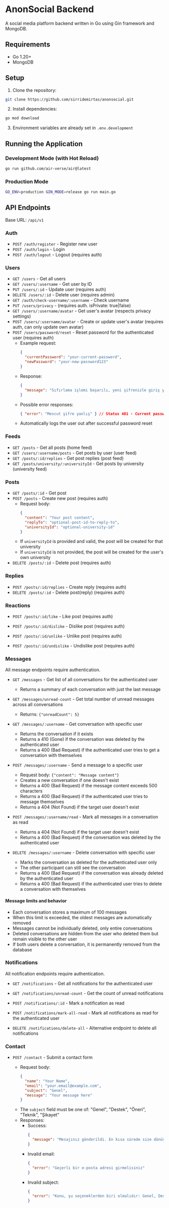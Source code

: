 # AnonSocial Backend

A social media platform backend written in Go using Gin framework and MongoDB.

## Requirements

- Go 1.20+
- MongoDB

## Setup

1. Clone the repository:

```bash
git clone https://github.com/sirridemirtas/anonsocial.git
```

2. Install dependencies:

```bash
go mod download
```

3. Environment variables are already set in `.env.development`

## Running the Application

### Development Mode (with Hot Reload)

```bash
go run github.com/air-verse/air@latest
```

### Production Mode

```bash
GO_ENV=production GIN_MODE=release go run main.go
```

## API Endpoints

Base URL: `/api/v1`

### Auth

- `POST /auth/register` - Register new user
- `POST /auth/login` - Login
- `POST /auth/logout` - Logout (requires auth)

### Users

- `GET /users` - Get all users
- `GET /users/:username` - Get user by ID
- `PUT /users/:id` - Update user (requires auth)
- `DELETE /users/:id` - Delete user (requires admin)
- `GET /auth/check-username/:username` - Check username
- `PUT /users/privacy` - (requires auth. isPrivate: true|false)
- `GET /users/:username/avatar` - Get user's avatar (respects privacy settings)
- `POST /users/:username/avatar` - Create or update user's avatar (requires auth, can only update own avatar)
- `POST /users/password/reset` - Reset password for the authenticated user (requires auth)
  - Example request:
    ```json
    {
      "currentPassword": "your-current-password",
      "newPassword": "your-new-password123"
    }
    ```
  - Response:
    ```json
    {
      "message": "Sıfırlama işlemi başarılı, yeni şifrenizle giriş yapabilirsiniz"
    }
    ```
  - Possible error responses:
    ```json
    { "error": "Mevcut şifre yanlış" } // Status 401 - Current password is incorrect
    ```
  - Automatically logs the user out after successful password reset

### Feeds

- `GET /posts` - Get all posts (home feed)
- `GET /users/:username/posts` - Get posts by user (user feed)
- `GET /posts/:id/replies` - Get post replies (post feed)
- `GET /posts/university/:universityId` - Get posts by university (university feed)

### Posts

- `GET /posts/:id` - Get post
- `POST /posts` - Create new post (requires auth)
  - Request body:
    ```json
    {
      "content": "Your post content",
      "replyTo": "optional-post-id-to-reply-to",
      "universityId": "optional-university-id"
    }
    ```
  - If `universityId` is provided and valid, the post will be created for that university
  - If `universityId` is not provided, the post will be created for the user's own university
- `DELETE /posts/:id` - Delete post (requires auth)

### Replies

- `POST /posts/:id/replies` - Create reply (requires auth)
- `DELETE /posts/:id` - Delete post(reply) (requires auth)

### Reactions

- `POST /posts/:id/like` - Like post (requires auth)
- `POST /posts/:id/dislike` - Dislike post (requires auth)

- `POST /posts/:id/unlike` - Unlike post (requires auth)
- `POST /posts/:id/undislike` - Undislike post (requires auth)

### Messages

All message endpoints require authentication.

- `GET /messages` - Get list of all conversations for the authenticated user

  - Returns a summary of each conversation with just the last message

- `GET /messages/unread-count` - Get total number of unread messages across all conversations

  - Returns: `{"unreadCount": 5}`

- `GET /messages/:username` - Get conversation with specific user

  - Returns the conversation if it exists
  - Returns a 410 (Gone) if the conversation was deleted by the authenticated user
  - Returns a 400 (Bad Request) if the authenticated user tries to get a conversation with themselves

- `POST /messages/:username` - Send a message to a specific user

  - Request body: `{"content": "Message content"}`
  - Creates a new conversation if one doesn't exist
  - Returns a 400 (Bad Request) if the message content exceeds 500 characters
  - Returns a 400 (Bad Request) if the authenticated user tries to message themselves
  - Returns a 404 (Not Found) if the target user doesn't exist

- `POST /messages/:username/read` - Mark all messages in a conversation as read

  - Returns a 404 (Not Found) if the target user doesn't exist
  - Returns a 400 (Bad Request) if the conversation was deleted by the authenticated user

- `DELETE /messages/:username` - Delete conversation with specific user
  - Marks the conversation as deleted for the authenticated user only
  - The other participant can still see the conversation
  - Returns a 400 (Bad Request) if the conversation was already deleted by the authenticated user
  - Returns a 400 (Bad Request) if the authenticated user tries to delete a conversation with themselves

#### Message limits and behavior

- Each conversation stores a maximum of 100 messages
- When this limit is exceeded, the oldest messages are automatically removed
- Messages cannot be individually deleted, only entire conversations
- Deleted conversations are hidden from the user who deleted them but remain visible to the other user
- If both users delete a conversation, it is permanently removed from the database

### Notifications

All notification endpoints require authentication.

- `GET /notifications` - Get all notifications for the authenticated user

- `GET /notifications/unread-count` - Get the count of unread notifications

- `POST /notifications/:id` - Mark a notification as read

- `POST /notifications/mark-all-read` - Mark all notifications as read for the authenticated user

- `DELETE /notifications/delete-all` - Alternative endpoint to delete all notifications

### Contact

- `POST /contact` - Submit a contact form

  - Request body:
    ```json
    {
      "name": "Your Name",
      "email": "your.email@example.com",
      "subject": "Genel",
      "message": "Your message here"
    }
    ```
  - The `subject` field must be one of: "Genel", "Destek", "Öneri", "Teknik", "Şikayet"
  - Responses:
    - Success:
      ```json
      {
        "message": "Mesajınız gönderildi. En kısa sürede size dönüş yapacağız."
      }
      ```
    - Invalid email:
      ```json
      {
        "error": "Geçerli bir e-posta adresi girmelisiniz"
      }
      ```
    - Invalid subject:
      ```json
      {
        "error": "Konu, şu seçeneklerden biri olmalıdır: Genel, Destek, Öneri, Teknik, Şikayet"
      }
      ```
